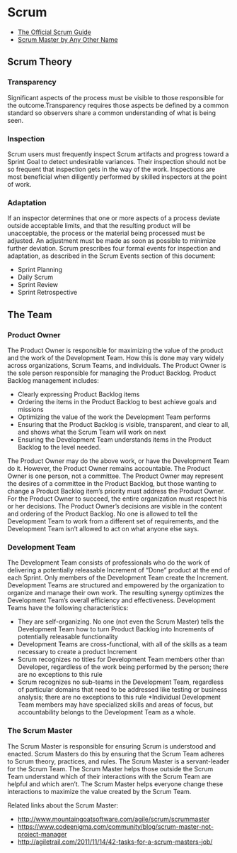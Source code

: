 # Scrum

* [The Official Scrum Guide](http://www.scrumguides.org/docs/scrumguide/v1/scrum-guide-us.pdf)
* [Scrum Master by Any Other Name](https://www.scrumalliance.org/community/articles/2012/august/a-scrum-master-is-not-a-project-manager-by-another)

## Scrum Theory

### Transparency
Significant aspects of the process must be visible to those responsible for the outcome.Transparency requires those aspects be defined by a common standard so observers share a common understanding of what is being seen.​

### Inspection
Scrum users must frequently inspect Scrum artifacts and progress toward a Sprint Goal to detect undesirable variances. Their inspection should not be so frequent that inspection gets in the way of the work. Inspections are most beneficial when diligently performed by skilled inspectors at the point of work.

### Adaptation
If an inspector determines that one or more aspects of a process deviate outside acceptable limits, and that the resulting product will be unacceptable, the process or the material being processed must be adjusted. An adjustment must be made as soon as possible to minimize further deviation. Scrum prescribes four formal events for inspection and adaptation, as described in the Scrum Events section of this document:

* Sprint Planning
* Daily Scrum
* Sprint Review
* Sprint Retrospective

## The Team

### Product Owner

The Product Owner is responsible for maximizing the value of the product and the work of the Development Team. How this is done may vary widely across organizations, Scrum Teams, and individuals. The Product Owner is the sole person responsible for managing the Product Backlog. Product Backlog management includes:

* Clearly expressing Product Backlog items
* Ordering the items in the Product Backlog to best achieve goals and missions
* Optimizing the value of the work the Development Team performs
* Ensuring that the Product Backlog is visible, transparent, and clear to all, and shows what the Scrum Team will work on next
* Ensuring the Development Team understands items in the Product Backlog to the level needed.

The Product Owner may do the above work, or have the Development Team do it. However, the Product Owner remains accountable. The Product Owner is one person, not a committee. The Product Owner may represent the desires of a committee in the Product Backlog, but those wanting to change a Product Backlog item’s priority must address the Product Owner. For the Product Owner to succeed, the entire organization must respect his or her decisions. The Product Owner’s decisions are visible in the content and ordering of the Product Backlog. No one is allowed to tell the Development Team to work from a different set of requirements, and the Development Team isn’t allowed to act on what anyone else says.

 
### Development Team

The Development Team consists of professionals who do the work of delivering a potentially releasable Increment of “Done” product at the end of each Sprint. Only members of the Development Team create the Increment. Development Teams are structured and empowered by the organization to organize and manage their own work. The resulting synergy optimizes the Development Team’s overall efficiency and effectiveness. Development Teams have the following characteristics:

* They are self-organizing. No one (not even the Scrum Master) tells the Development Team how to turn Product Backlog into Increments of potentially releasable functionality
* Development Teams are cross-functional, with all of the skills as a team necessary to create a product Increment
* Scrum recognizes no titles for Development Team members other than Developer, regardless of the work being performed by the person; there are no exceptions to this rule
* Scrum recognizes no sub-teams in the Development Team, regardless of particular domains that need to be addressed like testing or business analysis; there are no exceptions to this rule
*Individual Development Team members may have specialized skills and areas of focus, but accountability belongs to the Development Team as a whole.

### The Scrum Master

The Scrum Master is responsible for ensuring Scrum is understood and enacted. Scrum Masters do this by ensuring that the Scrum Team adheres to Scrum theory, practices, and rules. The Scrum Master is a servant-leader for the Scrum Team. The Scrum Master helps those outside the Scrum Team understand which of their interactions with the Scrum Team are helpful and which aren’t. The Scrum Master helps everyone change these interactions to maximize the value created by the Scrum Team.

Related links about the Scrum Master:

* http://www.mountaingoatsoftware.com/agile/scrum/scrummaster​
* https://www.codeenigma.com/community/blog/scrum-master-not-project-manager​
* http://agiletrail.com/2011/11/14/42-tasks-for-a-scrum-masters-job/​
